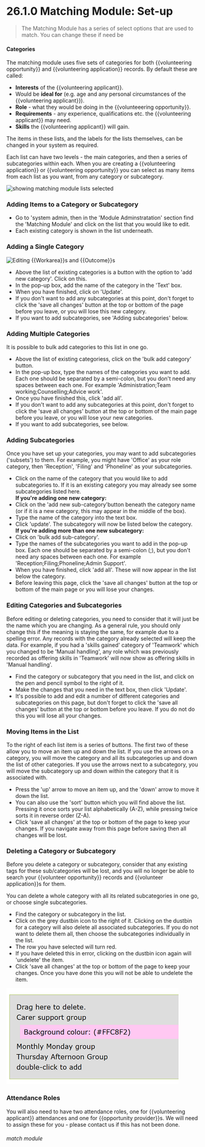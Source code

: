 # 26.1.0 Matching Module: Set-up

> The Matching Module has a series of select options that are used to match. You can change these if need be

#### Categories

The matching module uses five sets of categories for both {{volunteering opportunity}} and {{volunteering application}} records.  By default these are called:

- **Interests** of the {{volunteering applicant}}.
- Would be **ideal for** (e.g. age and any personal circumstances of the {{volunteering applicant}}).
- **Role** - what they would be doing in the {{volunteeering opportunity}}.
- **Requirements** - any experience, qualifications etc. the {{volunteering applicant}} may need.
- **Skills** the {{volunteering applicant}} will gain.

The items in these lists, and the labels for the lists themselves, can be changed in your system as required.

Each list can have two levels - the main categories, and then a series of subcategories within each. When you are creating a {{volunteering application}} or {{volunteering opportunity}} you can select as many items from each list as you want, from any category or subcategory.

![showing matching module lists selected](26.1a.PNG)


### Adding Items to a Category or Subcategory

- Go to 'system admin, then in the 'Module Adminstratation' section find the 'Matching Module' and click on the list that you would like to edit. 
- Each existing category is shown in the list underneath.

### Adding a Single Category

![Editing {{Workarea}}s and {{Outcome}}s](145a.png)

- Above the list of existing categories is a button with the option to 'add new category'. Click on this.
- In the pop-up box, add the name of the category in the 'Text' box.
- When you have finished, click on 'Update'. 
- If you don't want to add any subcategories at this point, don't forget to click the 'save all changes' button at the top or bottom of the page before you leave, or you will lose this new category.
- If you want to add subcategories, see 'Adding subcategories' below.

### Adding Multiple Categories

It is possible to bulk add categories to this list in one go. 
- Above the list of existing categoriess, click on the 'bulk add category' button.
- In the pop-up box, type the names of the categories you want to add. Each one should be separated by a semi-colon, but you don't need any spaces between each one. For example 'Administration;Team working;Counselling;Advice work'. 
- Once you have finished this, click 'add all'. 
- If you don't want to add any subcategories at this point, don't forget to click the 'save all changes' button at the top or bottom of the main page before you leave, or you will lose your new categories.
- If you want to add subcategories, see below.

### Adding Subcategories

Once you have set up your categories, you may want to add subcategories ('subsets') to them. For example, you might have 'Office' as your role category, then 'Reception', 'Filing' and 'Phoneline' as your subcategories. 
- Click on the name of the category that you would like to add subcategories to. If it is an existing category you may already see some subcategories listed here.  
**If you're adding one new category:**
- Click on the 'add new sub-category'button beneath the category name (or if it is a new category, this may appear in the middle of the box).
- Type the name of the category into the text box.
- Click 'update'. The subcategory will now be listed below the category.  
**If you're adding more than one new subcategory:**
- Click on 'bulk add sub-category'. 
- Type the names of the subcategories you want to add in the pop-up box. Each one should be separated by a semi-colon (;), but you don't need any spaces between each one. For example 'Reception;Filing;Phoneline;Admin Support'.  
- When you have finished, click 'add all'. These will now appear in the list below the category.
- Before leaving this page, click the 'save all changes' button at the top or bottom of the main page or you will lose your changes.

### Editing Categories and Subcategories

Before editing or deleting categories, you need to consider that it will just be the name which you are changing. As a general rule, you should only change this if the meaning is staying the same, for example due to a spelling error. Any records with the category already selected will keep the data. For example, if you had a 'skills gained' category of 'Teamwork' which you changed to be 'Manual handling', any role which was previously recorded as offering skills in 'Teamwork' will now show as offering skills in 'Manual handling'.  

- Find the category or subcategory that you need in the list, and click on the pen and pencil symbol to the right of it. 
- Make the changes that you need in the text box, then click 'Update'.
- It's possible to add and edit a number of different categories and subcategories on this page, but don't forget to click the 'save all changes' button at the top or bottom before you leave. If you do not do this you will lose all your changes.


### Moving Items in the List

To the right of each list item is a series of buttons. The first two of these allow you to move an item up and down the list. If you use the arrows on a category, you will move the category and all its subcategories up and down the list of other categories. If you use the arrows next to a subcategory, you will move the subcategory up and down within the category that it is associated with. 
- Press the 'up' arrow to move an item up, and the 'down' arrow to move it down the list.
- You can also use the 'sort' button which you will find above the list. Pressing it once sorts your list alphabetically (A-Z), while pressing twice sorts it in reverse order (Z-A).
- Click 'save all changes' at the top or bottom of the page to keep your changes. If you navigate away from this page before saving then all changes will be lost.

### Deleting a Category or Subcategory

Before you delete a category or subcategory, consider that any existing tags for these sub/categories will be lost, and you will no longer be able to search your {{volunteer opportunity}} records and {{volunteer application}}s for them.

You can delete a whole category with all its related subcategories in one go, or choose single subcategories.

- Find the category or subcategory in the list. 
- Click on the grey dustbin icon to the right of it. Clicking on the dustbin for a category will also delete all associated subcategories. If you do not want to delete them all, then choose the subcategories individually in the list. 
- The row you have selected will turn red. 
- If you have deleted this in error, clicking on the dustbin icon again will 'undelete' the item.
- Click 'save all changes' at the top or bottom of the page to keep your changes. Once you have done this you will not be able to undelete the item.

![Deleted {{Workarea}}](16.6.1c.png)


### Attendance Roles

You will also need to have two attendance roles, one for {{volunteering applicant}} attendances and one for {{opportunity provider}}s.  We will need to assign these for you - please contact us if this has not been done.

###### match module


